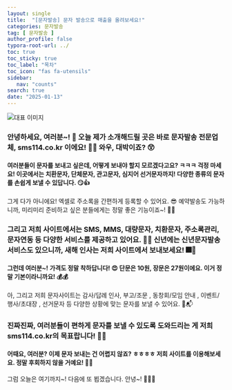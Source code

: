 ```yaml
---
layout: single
title:  "[문자발송] 문자 발송으로 매출을 올려보세요!"
categories: 문자발송
tag: [ 문자발송 ]
author_profile: false
typora-root-url: ../
toc: true
toc_sticky: true
toc_label: "목차"
toc_icon: "fas fa-utensils"
sidebar:
   nav: "counts"
search: true
date: "2025-01-13"
---
```


![대표 이미지](null) <!-- Markdown 이미지 삽입 -->

### 안녕하세요, 여러분~! 🥳 오늘 제가 소개해드릴 곳은 바로 문자발송 전문업체, sms114.co.kr 이에요! 🎉🎉 와우, 대박이죠? 😲

#### 여러분들이 문자를 보내고 싶은데, 어떻게 보내야 할지 모르겠다고요? ㅋㅋㅋ 걱정 마세요! 이곳에서는 치환문자, 단체문자, 관고문자, 심지어 선거문자까지! 다양한 종류의 문자를 손쉽게 보낼 수 있답니다. 😏👍

그게 다가 아니에요! 엑셀로 주소록을 간편하게 등록할 수 있어요. 😎 예약발송도 가능하니까, 미리미리 준비하고 싶은 분들에게는 정말 좋은 기능이죠~! 📅👏

### 그리고 저희 사이트에서는 SMS, MMS, 대량문자, 치환문자, 주소록관리, 문자연동 등 다양한 서비스를 제공하고 있어요. 📲💼 신년에는 신년문자발송 서비스도 있으니까, 새해 인사는 저희 사이트에서 보내보세요! 🎆🎇

#### 그런데 여러분~! 가격도 정말 착하답니다! 😍 단문은 10원, 장문은 27원이에요. 이거 정말 기본이라니까요! 💰💰

아, 그리고 저희 문자사이트는 감사/답례 인사, 부고/조문 , 동창회/모임 안내 , 이벤트/행사/초대장 , 선거문자 등 다양한 상황에 맞는 문자를 보낼 수 있어요. 💌📬

### 진짜진짜, 여러분들이 편하게 문자를 보낼 수 있도록 도와드리는 게 저희 sms114.co.kr의 목표랍니다! 🎯🥇

#### 어때요, 여러분? 이제 문자 보내는 건 어렵지 않죠? ㅎㅎㅎㅎ 저희 사이트를 이용해보세요. 정말 후회하지 않을 거예요! 🥰👏

그럼 오늘은 여기까지~! 다음에 또 뵙겠습니다. 안녕~! 👋👋👋
